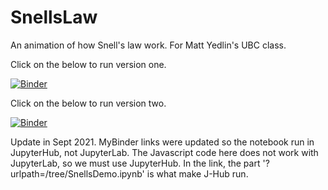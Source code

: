 # SnellsLaw
An animation of how Snell's law work. For Matt Yedlin's UBC class. 

Click on the below to run version one. 

[![Binder](https://mybinder.org/badge_logo.svg)](https://mybinder.org/v2/gh/mlamoureux/SnellsLaw/main?urlpath=/tree/SnellsDemo_v1.ipynb)

Click on the below to run version two. 

[![Binder](https://mybinder.org/badge_logo.svg)](https://mybinder.org/v2/gh/mlamoureux/SnellsLaw/main?urlpath=/tree/SnellsDemo_v2.ipynb)

Update in Sept 2021. MyBinder links were updated so the notebook run in JupyterHub, not JupyterLab. 
The Javascript code here does not work with JupyterLab, so we must use JupyterHub.
In the link, the part '?urlpath=/tree/SnellsDemo.ipynb' is what make J-Hub run.
